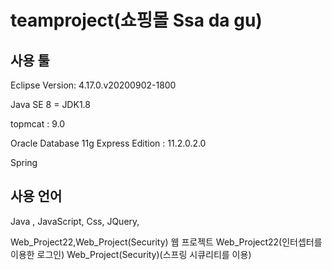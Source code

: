 # teamproject(쇼핑몰 Ssa da gu)

## 사용 툴

Eclipse Version: 4.17.0.v20200902-1800

Java SE 8 = JDK1.8

topmcat : 9.0

Oracle Database 11g Express Edition : 11.2.0.2.0

Spring

## 사용 언어

Java , JavaScript, Css, JQuery, 


Web_Project22,Web_Project(Security) 웹 프로젝트
Web_Project22(인터셉터를 이용한 로그인)
Web_Project(Security)(스프링 시큐리티를 이용)
